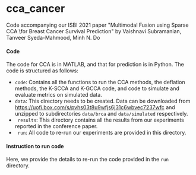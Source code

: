 # cca_cancer

Code accompanying our ISBI 2021 paper "Multimodal Fusion using Sparse CCA \\for Breast Cancer Survival Prediction" by Vaishnavi Subramanian,  Tanveer Syeda-Mahmood, Minh N. Do

#### Code

The code for CCA is in MATLAB, and that for prediction is in Python. The code is structured as follows:

- ```code```: Contains all the functions to run the CCA methods, the deflation methods, the K-SCCA and K-GCCA code, and code to simulate and evaluate metrics on simulated data.
- ```data```: This directory needs to be created. Data can be downloaded from https://uofi.box.com/s/pvhs03t8u9wfjs6j31c6wbvec7237wfc and unzipped to subdirectories ```data/brca``` and ```data/simulated``` respectively.
- ``` results```: This directory contains all the results from our experiments reported in the conference paper. 
- ``` run```:  All code to re-run our experiments are provided in this directory. 

#### Instruction to run code

Here, we provide the details to re-run the code provided in the ```run``` directory.

